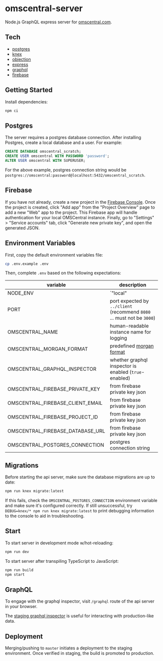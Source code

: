 # omscentral-server

Node.js GraphQL express server for [omscentral.com](https://omscentral.com).

## Tech

- [postgres](https://www.postgresql.org/)
- [knex](http://knexjs.org/)
- [objection](https://vincit.github.io/objection.js/)
- [express](https://expressjs.com/)
- [graphql](https://graphql.org/)
- [firebase](https://firebase.google.com/)

## Getting Started

Install dependencies:

```sh
npm ci
```

## Postgres

The server requires a postgres database connection. After installing Postgres, create a local database and a user. For example:

```sql
CREATE DATABASE omscentral_scratch;
CREATE USER omscentral WITH PASSWORD 'password';
ALTER USER omscentral WITH SUPERUSER;
```

For the above example, postgres connection string would be `postgres://omscentral:password@localhost:5432/omscentral_scratch`.

## Firebase

If you have not already, create a new project in the [Firebase Console](console.firebase.google.com). Once the project is created, click "Add app" from the "Project Overview" page to add a new "Web" app to the project. This Firebase app will handle authentication for your local OMSCentral instance. Finally, go to "Settings" > "Service accounts" tab, click "Generate new private key", and open the generated JSON.

## Environment Variables

First, copy the default environment variables file:

```sh
cp .env.example .env
```

Then, complete `.env` based on the following expectations:

| variable                         | description                                                                         |
| -------------------------------- | ----------------------------------------------------------------------------------- |
| NODE_ENV                         | `"local" | "test" | "staging" | "production"` (recommend `"local"`)                 |
| PORT                             | port expected by `../client` (recommend `8080` ... must not be `3000`)              |
| OMSCENTRAL_NAME                  | human-readable instance name for logging                                            |
| OMSCENTRAL_MORGAN_FORMAT         | predefined [morgan format](https://www.npmjs.com/package/morgan#predefined-formats) |
| OMSCENTRAL_GRAPHQL_INSPECTOR     | whether graphql inspector is enabled (`true`-enabled)                               |
| OMSCENTRAL_FIREBASE_PRIVATE_KEY  | from firebase private key json                                                      |
| OMSCENTRAL_FIREBASE_CLIENT_EMAIL | from firebase private key json                                                      |
| OMSCENTRAL_FIREBASE_PROJECT_ID   | from firebase private key json                                                      |
| OMSCENTRAL_FIREBASE_DATABASE_URL | from firebase private key json                                                      |
| OMSCENTRAL_POSTGRES_CONNECTION   | postgres connection string                                                          |

## Migrations

Before starting the api server, make sure the database migrations are up to date:

```sh
npm run knex migrate:latest
```

If this fails, check the `OMSCENTRAL_POSTGRES_CONNECTION` environment variable and make sure it's configured correctly. If still unsuccessful, try `DEBUG=knex/* npm run knex migrate:latest` to print debugging information to the console to aid in troubleshooting.

## Start

To start server in development mode w/hot-reloading:

```sh
npm run dev
```

To start server after transpiling TypeScript to JavaScript:

```sh
npm run build
npm start
```

## GraphQL

To engage with the graphql inspector, visit `/graphql` route of the api server in your browser.

The [staging graphql inspector](https://omscentral-api-staging.herokuapp.com/graphql) is useful for interacting with production-like data.

## Deployment

Merging/pushing to `master` initiates a deployment to the staging environment. Once verified in staging, the build is promoted to production.
